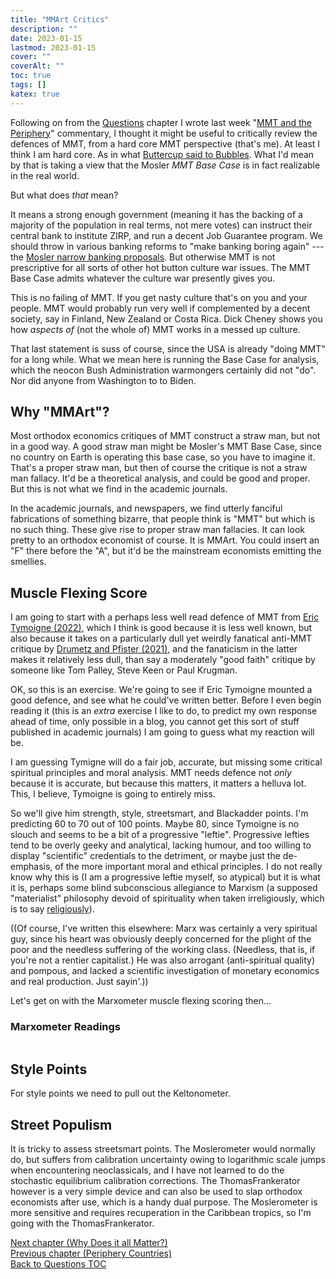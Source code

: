 ```yaml
---
title: "MMArt Critics"
description: ""
date: 2023-01-15
lastmod: 2023-01-15
cover: ""
coverAlt: ""
toc: true
tags: []
katex: true
---
```


Following on from the [Questions](ohangapai/questions/20_peripherynations) chapter 
I wrote last week "[MMT and the Periphery](../20_peripherynations)" commentary, 
I thought it might be useful to critically review the defences of MMT, from a hard 
core MMT perspective (that's me). At least I think I am hard core. 
As in what [Buttercup said to Bubbles](https://www.youtube.com/watch?v=_rBPiMHkgx8). 
What I'd mean by that is taking a view that the Mosler *MMT Base Case* is in fact 
realizable in the real world.

But what does *that* mean?

It means a strong enough government (meaning it has the backing of a majority of the 
population in real terms, not mere votes) can instruct their central bank to 
institute ZIRP, and run a decent Job Guarantee program. We should throw in various 
banking reforms to "make banking boring again" --- the [Mosler narrow banking proposals](https://moslereconomics.com/2009/09/16/proposals-for-the-banking-system-treasury-fed-and-fdic-draft/). But otherwise MMT is not prescriptive 
for all sorts of other hot button culture war issues. The MMT Base Case admits 
whatever the culture war presently gives you.

This is no failing of MMT. If you get nasty culture that's on you and your people.
MMT would probably run very well if complemented by a decent society, say in Finland, 
New Zealand or Costa Rica.  Dick Cheney shows you how *aspects of* (not the whole of) 
MMT works in a messed up culture.

That last statement is suss of course, since the USA is already "doing MMT" for a 
long while. What we mean here is running the Base Case for analysis, which the neocon 
Bush Administration warmongers certainly did not "do". Nor did anyone from Washington 
to to Biden.



## Why "MMArt"?

Most orthodox economics critiques of MMT construct a straw man, but not in a good way. 
A good straw man might be Mosler's MMT Base Case, since no country on Earth is 
operating this base case, so you have to imagine it. That's a proper straw man, but 
then of course the critique is not a straw man fallacy. It'd be a theoretical 
analysis, and could be good and proper. But this is not what we find in the academic 
journals.

In the academic journals, and newspapers, we find utterly fanciful fabrications of 
something bizarre, that people think is "MMT" but which is no such thing. These give 
rise to proper straw man fallacies. It can look pretty to an orthodox economist of 
course. It is MMArt. You could insert an "F" there before the "A", but it'd be the 
mainstream economists emitting the smellies.


## Muscle Flexing Score

I am going to start with a perhaps less well read defence of MMT from 
[Eric Tymoigne (2022)](https://doi.org/10.4337/ejeep.2022.0092), which I think is 
good because it is less well known, but also because it takes on a particularly dull 
yet weirdly fanatical anti-MMT critique by 
[Drumetz and Pfister (2021)](https://www.elgaronline.com/view/journals/ejeep/aop/article-10.4337-ejeep.2022.0092/article-10.4337-ejeep.2022.0092.xml#ref-021), and 
the fanaticism in the latter makes it relatively less dull, than say a moderately 
"good faith" critique by someone like Tom Palley, Steve Keen or Paul Krugman.

OK, so this is an exercise. We're going to see if Eric Tymoigne mounted a good 
defence, and see what he could've written better. Before I even begin reading it 
(this is an *extra* exercise I like to do, to predict my own response ahead of time, 
only possible in a blog, you cannot get this sort of stuff published in academic 
journals) I am going to guess what my reaction will be.

I am guessing Tymigne will do a fair job, accurate, but missing some critical 
spiritual principles and moral analysis. MMT needs defence not *only* because it is 
accurate, but because this matters, it matters a helluva lot. This, I believe, 
Tymoigne is going to entirely miss.

So we'll give him strength, style, streetsmart, and Blackadder points. 
I'm predicting 60 to 70 out of 100 points. Maybe 80, since Tymoigne is no slouch and 
seems to be a bit of a progressive "leftie". Progressive lefties tend to be overly 
geeky and analytical, lacking humour, and too willing to display "scientific" 
credentials to the detriment, or maybe just the de-emphasis, of the more important 
moral and ethical principles. I do not really know why this is (I am a progressive 
leftie myself, so atypical) but it is what it is, perhaps some blind subconscious 
allegiance to Marxism (a supposed "materialist" philosophy devoid of spirituality 
when taken irreligiously, which is to say [religiously](http://www.catb.org/~esr/jargon/html/R/religious-issues.html)).

((Of course, I've written this elsewhere: Marx was certainly a very spiritual guy, 
since his heart was obviously deeply concerned for the plight of the poor and the 
needless suffering of the working class. (Needless, that is, if you're not a rentier 
capitalist.)  He was also arrogant (anti-spiritual quality) and pompous, and lacked 
a scientific investigation of monetary economics and real production. Just sayin'.))

Let's get on with the Marxometer muscle flexing scoring then...

### Marxometer Readings



```TODO: only just getting started. This is a stub.
```



## Style Points

For style points we need to pull out the Keltonometer.



## Street Populism 

It is tricky to assess streetsmart points. The Moslerometer would normally do, but 
suffers from calibration uncertainty owing to logarithmic scale jumps when encountering 
neoclassicals, and I have not learned to do the stochastic equilibrium calibration 
corrections. The ThomasFrankerator however is a very simple device and can also be 
used to slap orthodox economists after use, which is a handy dual purpose. 
The Moslerometer is more sensitive and requires recuperation in the Caribbean tropics, 
so I'm going with the ThomasFrankerator.




[Next chapter (Why Does it all Matter?)](../100_why_does_it_matter)  
[Previous chapter (Periphery Countries)](../20_peripherynations)  
[Back to Questions TOC](../)

